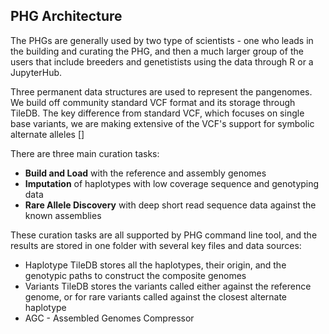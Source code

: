 ## PHG Architecture
The PHGs are generally used by two type of scientists - one who leads in the building and curating the PHG, and then 
a much larger group of the users that include breeders and genetistists using the data through R or a JupyterHub.

Three permanent data structures are used to represent the pangenomes.  We build off community standard VCF format
and its storage through TileDB. The key difference from standard VCF, which focuses on single base variants, we are
making extensive of the VCF's support for symbolic alternate alleles []



There are three main curation tasks:
* **Build and Load** with the reference and assembly genomes
* **Imputation** of haplotypes with low coverage sequence and genotyping data
* **Rare Allele Discovery** with deep short read sequence data against the known assemblies

These curation tasks are all supported by PHG command line tool, and the results are stored in one folder with several key files and 
data sources:
* Haplotype TileDB stores all the haplotypes, their origin, and the genotypic paths to construct the composite genomes
* Variants TileDB stores the variants called either against the reference genome, or for rare variants called against the closest alternate haplotype
* AGC - Assembled Genomes Compressor
